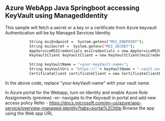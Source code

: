 ## Azure WebApp Java Springboot accessing KeyVault using ManagedIdentity

This sample will fetch a secret or a key or a certificate from Azure keyvault 
Authentication will be by Managed Services Identity 

```bash
           String msiEndpoint =  System.getenv("MSI_ENDPOINT");
           String msiSecret =  System.getenv("MSI_SECRET");
           AppServiceMSICredentials msiCredentials = new AppServiceMSICredentials(AzureEnvironment.AZURE,msiEndpoint, msiSecret);
           KeyVaultClient keyVaultClient = new KeyVaultClient(msiCredentials);
           
           String keyVaultName = "<your-keyVault-name>";
		   String keyVaultUri = "https://" + keyVaultName + ".vault.azure.net";
		   CertificateClient certificateClient = new CertificateClientBuilder().vaultUrl  (keyVaultUri).credential(new DefaultAzureCredentialBuilder().build()).buildClient();
```

In the above code, replace "your-keyVault-name" with your vault name.

In Azure portal for the Webapp, turn on Identity and enable Azure Role Assignments (preview)
-or-
navigate to the Keyvault in portal and add new access policy
Refer - https://docs.microsoft.com/en-us/azure/app-service/overview-managed-identity?tabs=portal%2Chttp
Browse the app using the Web app URL
 
